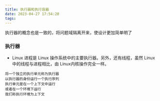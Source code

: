```yaml
---
title: 执行器和执行容器
date: 2023-04-27 17:54:20
tags:
---
```

执行器的概念也是一致的，将问题域隔离开来，使设计更加简单明了
### 执行器
- Linux 进程是 Linux 操作系统中的主要执行器。另外，还有线程，虽然 Linux 中的线程与进程相比，由 Linux内核操作完全一样。
```
将一个独立的执行单元称为执行器
以执行器的身份运行一个执行序列
执行单元是在一个上下文中运行
或者在一个环境下运行
我们称执行环境为上下文
```